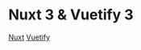 # Nuxt 3 & Vuetify 3

[Nuxt](https://github.com/nuxt/framework/releases)
[Vuetify](https://github.com/vuetifyjs/vuetify/releases)
